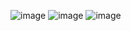 ![image](https://github.com/user-attachments/assets/6b7fdb08-d064-4a3e-b428-3aaa0028f624)
![image](https://github.com/user-attachments/assets/8107a14d-108f-4368-8ba9-9a3a8222898a)
![image](https://github.com/user-attachments/assets/fc117efc-02d7-4e2e-b0c9-1278a33d4ce6)
